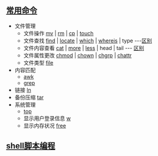 
## [常用命令](http://www.runoob.com/linux/linux-command-manual.html)
- 文件管理
    - 文件操作 [mv](http://www.runoob.com/linux/linux-comm-mv.html) | [rm](http://www.runoob.com/linux/linux-comm-rm.html) | [cp](http://www.runoob.com/linux/linux-comm-cp.html) | [touch](http://www.runoob.com/linux/linux-comm-touch.html)
    - 文件查找 [find](http://www.runoob.com/linux/linux-comm-find.html) | [locate](http://www.runoob.com/linux/linux-comm-locate.html) | [which](http://www.runoob.com/linux/linux-comm-which.html) | [whereis](http://www.runoob.com/linux/linux-comm-whereis.html) | type ---[区别](http://www.ruanyifeng.com/blog/2009/10/5_ways_to_search_for_files_using_the_terminal.html)
    - 文件内容查看 [cat](http://www.runoob.com/linux/linux-comm-cat.html) | [more](http://www.runoob.com/linux/linux-comm-more.html) | [less](http://www.runoob.com/linux/linux-comm-less.html) | head | tail --- [区别](https://my.oschina.net/junn/blog/304868)
    - 文件属性更改 [chmod](http://www.runoob.com/linux/linux-comm-chmod.html) | [chown](http://www.runoob.com/linux/linux-comm-chown.html) | [chgrp](http://www.runoob.com/linux/linux-comm-chgrp.html) | [chattr](http://www.runoob.com/linux/linux-comm-chattr.html)
    - 文件类型 [file](http://www.runoob.com/linux/linux-comm-file.html)
- 内容匹配
    - [awk](http://www.runoob.com/linux/linux-comm-awk.html)
    - [grep](http://www.runoob.com/linux/linux-comm-grep.html)
- 链接 [ln](http://www.runoob.com/linux/linux-comm-ln.html)
- 备份压缩 [tar](http://www.runoob.com/linux/linux-comm-tar.html)
- 系统管理
    - [top](http://www.runoob.com/linux/linux-comm-top.html)
    - 显示用户登录信息 [w](http://www.runoob.com/linux/linux-comm-w.html)
    - 显示内存状况 [free](http://www.runoob.com/linux/linux-comm-free.html)

## [shell脚本编程](http://www.runoob.com/linux/linux-shell.html)
